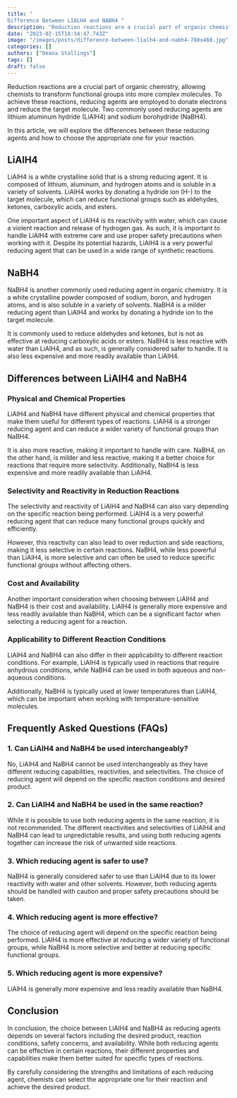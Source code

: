 ```yaml
---
title: "
Difference Between LIALH4 and NABH4 "
description: "Reduction reactions are a crucial part of organic chemistry, allowing chemists to transform functional groups into more complex molecules. To achieve "
date: "2023-02-15T18:34:47.743Z"
image: "/images/posts/difference-between-lialh4-and-nabh4-780x468.jpg"
categories: []
authors: ["Deana Stallings"]
tags: []
draft: false
---
```


Reduction reactions are a crucial part of organic chemistry, allowing chemists to transform functional groups into more complex molecules. To achieve these reactions, reducing agents are employed to donate electrons and reduce the target molecule. Two commonly used reducing agents are lithium aluminum hydride (LiAlH4) and sodium borohydride (NaBH4).

In this article, we will explore the differences between these reducing agents and how to choose the appropriate one for your reaction.

## LiAlH4

LiAlH4 is a white crystalline solid that is a strong reducing agent. It is composed of lithium, aluminum, and hydrogen atoms and is soluble in a variety of solvents. LiAlH4 works by donating a hydride ion (H-) to the target molecule, which can reduce functional groups such as aldehydes, ketones, carboxylic acids, and esters.

One important aspect of LiAlH4 is its reactivity with water, which can cause a violent reaction and release of hydrogen gas. As such, it is important to handle LiAlH4 with extreme care and use proper safety precautions when working with it. Despite its potential hazards, LiAlH4 is a very powerful reducing agent that can be used in a wide range of synthetic reactions.

## NaBH4

NaBH4 is another commonly used reducing agent in organic chemistry. It is a white crystalline powder composed of sodium, boron, and hydrogen atoms, and is also soluble in a variety of solvents. NaBH4 is a milder reducing agent than LiAlH4 and works by donating a hydride ion to the target molecule.

It is commonly used to reduce aldehydes and ketones, but is not as effective at reducing carboxylic acids or esters. NaBH4 is less reactive with water than LiAlH4, and as such, is generally considered safer to handle. It is also less expensive and more readily available than LiAlH4.

## Differences between LiAlH4 and NaBH4

### Physical and Chemical Properties

LiAlH4 and NaBH4 have different physical and chemical properties that make them useful for different types of reactions. LiAlH4 is a stronger reducing agent and can reduce a wider variety of functional groups than NaBH4\. 

It is also more reactive, making it important to handle with care. NaBH4, on the other hand, is milder and less reactive, making it a better choice for reactions that require more selectivity. Additionally, NaBH4 is less expensive and more readily available than LiAlH4.

### Selectivity and Reactivity in Reduction Reactions

The selectivity and reactivity of LiAlH4 and NaBH4 can also vary depending on the specific reaction being performed. LiAlH4 is a very powerful reducing agent that can reduce many functional groups quickly and efficiently. 

However, this reactivity can also lead to over reduction and side reactions, making it less selective in certain reactions. NaBH4, while less powerful than LiAlH4, is more selective and can often be used to reduce specific functional groups without affecting others.

### Cost and Availability

Another important consideration when choosing between LiAlH4 and NaBH4 is their cost and availability. LiAlH4 is generally more expensive and less readily available than NaBH4, which can be a significant factor when selecting a reducing agent for a reaction.

### Applicability to Different Reaction Conditions

LiAlH4 and NaBH4 can also differ in their applicability to different reaction conditions. For example, LiAlH4 is typically used in reactions that require anhydrous conditions, while NaBH4 can be used in both aqueous and non-aqueous conditions. 

Additionally, NaBH4 is typically used at lower temperatures than LiAlH4, which can be important when working with temperature-sensitive molecules.

## Frequently Asked Questions (FAQs)

### 1\. Can LiAlH4 and NaBH4 be used interchangeably?

No, LiAlH4 and NaBH4 cannot be used interchangeably as they have different reducing capabilities, reactivities, and selectivities. The choice of reducing agent will depend on the specific reaction conditions and desired product.

### 2\. Can LiAlH4 and NaBH4 be used in the same reaction?

While it is possible to use both reducing agents in the same reaction, it is not recommended. The different reactivities and selectivities of LiAlH4 and NaBH4 can lead to unpredictable results, and using both reducing agents together can increase the risk of unwanted side reactions.

### 3\. Which reducing agent is safer to use?

NaBH4 is generally considered safer to use than LiAlH4 due to its lower reactivity with water and other solvents. However, both reducing agents should be handled with caution and proper safety precautions should be taken.

### 4\. Which reducing agent is more effective?

The choice of reducing agent will depend on the specific reaction being performed. LiAlH4 is more effective at reducing a wider variety of functional groups, while NaBH4 is more selective and better at reducing specific functional groups.

### 5\. Which reducing agent is more expensive?

LiAlH4 is generally more expensive and less readily available than NaBH4.

## Conclusion

In conclusion, the choice between LiAlH4 and NaBH4 as reducing agents depends on several factors including the desired product, reaction conditions, safety concerns, and availability. While both reducing agents can be effective in certain reactions, their different properties and capabilities make them better suited for specific types of reactions. 

By carefully considering the strengths and limitations of each reducing agent, chemists can select the appropriate one for their reaction and achieve the desired product.